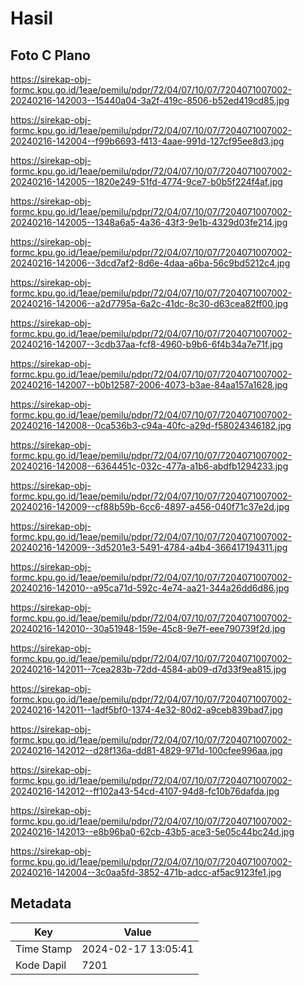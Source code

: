 # Hasil

## Foto C Plano

https://sirekap-obj-formc.kpu.go.id/1eae/pemilu/pdpr/72/04/07/10/07/7204071007002-20240216-142003--15440a04-3a2f-419c-8506-b52ed419cd85.jpg

https://sirekap-obj-formc.kpu.go.id/1eae/pemilu/pdpr/72/04/07/10/07/7204071007002-20240216-142004--f99b6693-f413-4aae-991d-127cf95ee8d3.jpg

https://sirekap-obj-formc.kpu.go.id/1eae/pemilu/pdpr/72/04/07/10/07/7204071007002-20240216-142005--1820e249-51fd-4774-9ce7-b0b5f224f4af.jpg

https://sirekap-obj-formc.kpu.go.id/1eae/pemilu/pdpr/72/04/07/10/07/7204071007002-20240216-142005--1348a6a5-4a36-43f3-9e1b-4329d03fe214.jpg

https://sirekap-obj-formc.kpu.go.id/1eae/pemilu/pdpr/72/04/07/10/07/7204071007002-20240216-142006--3dcd7af2-8d6e-4daa-a6ba-56c9bd5212c4.jpg

https://sirekap-obj-formc.kpu.go.id/1eae/pemilu/pdpr/72/04/07/10/07/7204071007002-20240216-142006--a2d7795a-6a2c-41dc-8c30-d63cea82ff00.jpg

https://sirekap-obj-formc.kpu.go.id/1eae/pemilu/pdpr/72/04/07/10/07/7204071007002-20240216-142007--3cdb37aa-fcf8-4960-b9b6-6f4b34a7e71f.jpg

https://sirekap-obj-formc.kpu.go.id/1eae/pemilu/pdpr/72/04/07/10/07/7204071007002-20240216-142007--b0b12587-2006-4073-b3ae-84aa157a1628.jpg

https://sirekap-obj-formc.kpu.go.id/1eae/pemilu/pdpr/72/04/07/10/07/7204071007002-20240216-142008--0ca536b3-c94a-40fc-a29d-f58024346182.jpg

https://sirekap-obj-formc.kpu.go.id/1eae/pemilu/pdpr/72/04/07/10/07/7204071007002-20240216-142008--6364451c-032c-477a-a1b6-abdfb1294233.jpg

https://sirekap-obj-formc.kpu.go.id/1eae/pemilu/pdpr/72/04/07/10/07/7204071007002-20240216-142009--cf88b59b-6cc6-4897-a456-040f71c37e2d.jpg

https://sirekap-obj-formc.kpu.go.id/1eae/pemilu/pdpr/72/04/07/10/07/7204071007002-20240216-142009--3d5201e3-5491-4784-a4b4-366417194311.jpg

https://sirekap-obj-formc.kpu.go.id/1eae/pemilu/pdpr/72/04/07/10/07/7204071007002-20240216-142010--a95ca71d-592c-4e74-aa21-344a26dd6d86.jpg

https://sirekap-obj-formc.kpu.go.id/1eae/pemilu/pdpr/72/04/07/10/07/7204071007002-20240216-142010--30a51948-159e-45c8-9e7f-eee790739f2d.jpg

https://sirekap-obj-formc.kpu.go.id/1eae/pemilu/pdpr/72/04/07/10/07/7204071007002-20240216-142011--7cea283b-72dd-4584-ab09-d7d33f9ea815.jpg

https://sirekap-obj-formc.kpu.go.id/1eae/pemilu/pdpr/72/04/07/10/07/7204071007002-20240216-142011--1adf5bf0-1374-4e32-80d2-a9ceb839bad7.jpg

https://sirekap-obj-formc.kpu.go.id/1eae/pemilu/pdpr/72/04/07/10/07/7204071007002-20240216-142012--d28f136a-dd81-4829-971d-100cfee996aa.jpg

https://sirekap-obj-formc.kpu.go.id/1eae/pemilu/pdpr/72/04/07/10/07/7204071007002-20240216-142012--ff102a43-54cd-4107-94d8-fc10b76dafda.jpg

https://sirekap-obj-formc.kpu.go.id/1eae/pemilu/pdpr/72/04/07/10/07/7204071007002-20240216-142013--e8b96ba0-62cb-43b5-ace3-5e05c44bc24d.jpg

https://sirekap-obj-formc.kpu.go.id/1eae/pemilu/pdpr/72/04/07/10/07/7204071007002-20240216-142004--3c0aa5fd-3852-471b-adcc-af5ac9123fe1.jpg


## Metadata

| Key        | Value               |
| ---------- | ------------------- |
| Time Stamp | 2024-02-17 13:05:41 |
| Kode Dapil | 7201                |



